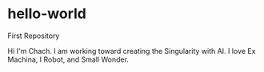 # hello-world
First Repository

Hi I'm Chach. I am working toward creating the Singularity with AI. I love Ex Machina, I Robot, and Small Wonder. 
